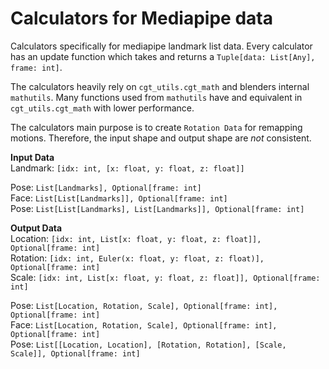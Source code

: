 # Calculators for Mediapipe data

Calculators specifically for mediapipe landmark list data. 
Every calculator has an update function which takes and returns a `Tuple[data: List[Any], frame: int]`.<br>

The calculators heavily rely on `cgt_utils.cgt_math` and blenders internal `mathutils`.
Many functions used from `mathutils` have and equivalent in `cgt_utils.cgt_math` with lower performance. <br>

The calculators main purpose is to create `Rotation Data` for remapping motions.
Therefore, the input shape and output shape are _not_ consistent. <br>

<b>Input Data</b> <br>
Landmark: `[idx: int, [x: float, y: float, z: float]]`

Pose: `List[Landmarks], Optional[frame: int]`<br>
Face: `List[List[Landmarks]], Optional[frame: int]`<br>
Pose: `List[List[Landmarks], List[Landmarks]], Optional[frame: int]`<br>


<b>Output Data</b> <br>
Location: `[idx: int, List[x: float, y: float, z: float]], Optional[frame: int]`<br>
Rotation: `[idx: int, Euler(x: float, y: float, z: float)], Optional[frame: int]`<br>
Scale: `[idx: int, List[x: float, y: float, z: float]], Optional[frame: int]`<br>

Pose: `List[Location, Rotation, Scale], Optional[frame: int], Optional[frame: int]`<br>
Face: `List[Location, Rotation, Scale], Optional[frame: int], Optional[frame: int]`<br>
Pose: `List[[Location, Location], [Rotation, Rotation], [Scale, Scale]], Optional[frame: int]`<br>
